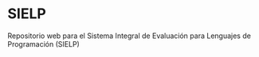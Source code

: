 # SIELP
Repositorio web para el Sistema Integral de Evaluación para Lenguajes de Programación (SIELP)
